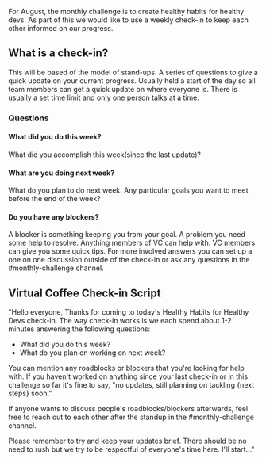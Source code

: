 For August, the monthly challenge is to create healthy habits for healthy devs. As part of this we would like to use a weekly check-in to keep each other informed on our progress.

## What is a check-in?
This will be based of the model of stand-ups. A series of questions to give a quick update on your current progress. Usually held a start of the day so all team members can get a quick update on where everyone is. There is usually a set time limit and only one person talks at a time. 

### Questions

#### What did you do this week?
What did you accomplish this week(since the last update)? 

#### What are you doing next week?
What do you plan to do next week. Any particular goals you want to meet before the end of the week?

#### Do you have any blockers?
A blocker is something keeping you from your goal. A problem you need some help to resolve. Anything members of VC can help with. VC members can give you some quick tips. For more involved answers you can set up a one on one discussion outside of the check-in or ask any questions in the #monthly-challenge channel. 

## Virtual Coffee Check-in Script
"Hello everyone,
Thanks for coming to today's Healthy Habits for Healthy Devs check-in. The way check-in works is we each spend about 1-2 minutes answering the following questions: 

- What did you do this week?
- What do you plan on working on next week?

You can mention any roadblocks or blockers that you're looking for help with. If you haven't worked on anything since your last check-in or in this challenge so far it's fine to say, "no updates, still planning on tackling {next steps} soon."

If anyone wants to discuss people's roadblocks/blockers afterwards, feel free to reach out to each other after the standup in the #monthly-challenge channel.

Please remember to try and keep your updates brief. There should be no need to rush but we try to be respectful of everyone's time here.
I'll start..."
